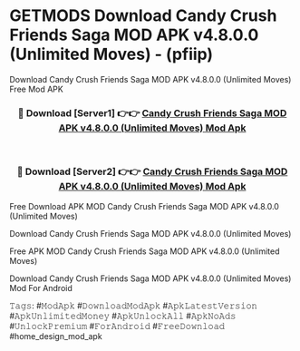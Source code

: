# GETMODS Download Candy Crush Friends Saga MOD APK v4.8.0.0 (Unlimited Moves) - (pfiip)
Download Candy Crush Friends Saga MOD APK v4.8.0.0 (Unlimited Moves) Free Mod APK

<div align="center">
<h3>🔴 Download [Server1] 👉👉 <a href="https://apk-comot.site?title=Candy_Crush_Friends_Saga_MOD_APK_v4.8.0.0_(Unlimited_Moves)">Candy Crush Friends Saga MOD APK v4.8.0.0 (Unlimited Moves) Mod Apk</a></h3><br>

<h3>🔴 Download [Server2] 👉👉 <a href="https://apk-comot.site?title=Candy_Crush_Friends_Saga_MOD_APK_v4.8.0.0_(Unlimited_Moves)">Candy Crush Friends Saga MOD APK v4.8.0.0 (Unlimited Moves) Mod Apk</a></h3>
</div>


Free Download APK MOD Candy Crush Friends Saga MOD APK v4.8.0.0 (Unlimited Moves)

Download Candy Crush Friends Saga MOD APK v4.8.0.0 (Unlimited Moves) 

Free APK MOD Candy Crush Friends Saga MOD APK v4.8.0.0 (Unlimited Moves) 

Download Candy Crush Friends Saga MOD APK v4.8.0.0 (Unlimited Moves) Mod For Android

𝚃𝚊𝚐𝚜: #𝙼𝚘𝚍𝙰𝚙𝚔 #𝙳𝚘𝚠𝚗𝚕𝚘𝚊𝚍𝙼𝚘𝚍𝙰𝚙𝚔 #𝙰𝚙𝚔𝙻𝚊𝚝𝚎𝚜𝚝𝚅𝚎𝚛𝚜𝚒𝚘𝚗 #𝙰𝚙𝚔𝚄𝚗𝚕𝚒𝚖𝚒𝚝𝚎𝚍𝙼𝚘𝚗𝚎𝚢 #𝙰𝚙𝚔𝚄𝚗𝚕𝚘𝚌𝚔𝙰𝚕𝚕 #𝙰𝚙𝚔𝙽𝚘𝙰𝚍𝚜 #𝚄𝚗𝚕𝚘𝚌𝚔𝙿𝚛𝚎𝚖𝚒𝚞𝚖 #𝙵𝚘𝚛𝙰𝚗𝚍𝚛𝚘𝚒𝚍 #𝙵𝚛𝚎𝚎𝙳𝚘𝚠𝚗𝚕𝚘𝚊𝚍 #home_design_mod_apk